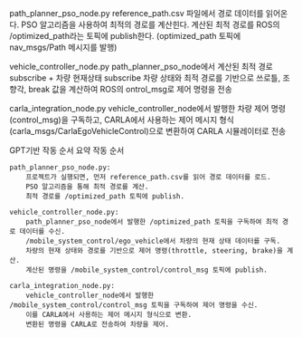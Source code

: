path_planner_pso_node.py
  reference_path.csv 파일에서 경로 데이터를 읽어온다.
  PSO 알고리즘을 사용하여 최적의 경로를 계산힌다.
  계산된 최적 경로를 ROS의 /optimized_path라는 토픽에 publish한다.
  (optimized_path 토픽에 nav_msgs/Path 메시지를 발행)



vehicle_controller_node.py
  path_planner_pso_node에서 계산된 최적 경로 subscribe + 차량 현재상태 subscribe 
  차량 상태와 최적 경로를 기반으로 쓰로틀, 조향각, break 값을 계산하여 ROS의 ontrol_msg로 제어 명령을 전송


carla_integration_node.py
  vehicle_controller_node에서 발행한 차량 제어 명령(control_msg)을 구독하고,
   CARLA에서 사용하는 제어 메시지 형식(carla_msgs/CarlaEgoVehicleControl)으로 변환하여 CARLA 시뮬레이터로 전송




GPT기반 작동 순서 요약
작동 순서

    path_planner_pso_node.py:
        프로젝트가 실행되면, 먼저 reference_path.csv를 읽어 경로 데이터를 로드.
        PSO 알고리즘을 통해 최적 경로를 계산.
        최적 경로를 /optimized_path 토픽에 publish.

    vehicle_controller_node.py:
        path_planner_pso_node에서 발행한 /optimized_path 토픽을 구독하여 최적 경로 데이터를 수신.
        /mobile_system_control/ego_vehicle에서 차량의 현재 상태 데이터를 구독.
        차량의 현재 상태와 경로를 기반으로 제어 명령(throttle, steering, brake)을 계산.
        계산된 명령을 /mobile_system_control/control_msg 토픽에 publish.

    carla_integration_node.py:
        vehicle_controller_node에서 발행한 /mobile_system_control/control_msg 토픽을 구독하여 제어 명령을 수신.
        이를 CARLA에서 사용하는 제어 메시지 형식으로 변환.
        변환된 명령을 CARLA로 전송하여 차량을 제어.



